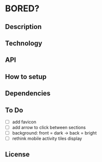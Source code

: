 # BORED?

## Description

## Technology

## API

## How to setup

## Dependencies

## To Do

- [ ] add favicon
- [ ] add arrow to click between sections
- [ ] background: front = dark -> back = bright
- [ ] rethink mobile activity tiles display

## License
